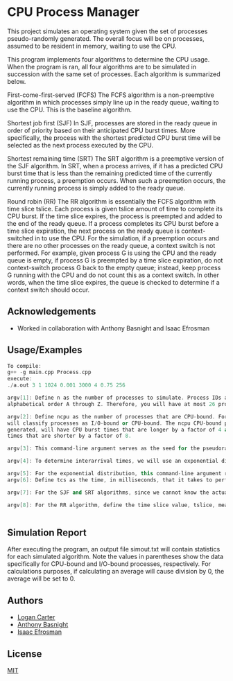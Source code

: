 
# CPU Process Manager

This project simulates an operating system given the set of processes pseudo-randomly generated. The overall focus will be on processes, assumed to be resident in memory, waiting to use the CPU.

This program implements four algorithms to determine the CPU usage. When the program is ran, all four algorithms are to be simulated in succession with the same set of processes. Each algorithm is summarized below.

First-come-first-served (FCFS)
The FCFS algorithm is a non-preemptive algorithm in which processes simply line up in the ready
queue, waiting to use the CPU. This is the baseline algorithm.

Shortest job first (SJF)
In SJF, processes are stored in the ready queue in order of priority based on their anticipated CPU burst times. More specifically, the process with the shortest predicted CPU burst time will be
selected as the next process executed by the CPU.

Shortest remaining time (SRT)
The SRT algorithm is a preemptive version of the SJF algorithm. In SRT, when a process arrives, if it has a predicted CPU burst time that is less than the remaining predicted time of the currently
running process, a preemption occurs. When such a preemption occurs, the currently running process is simply added to the ready queue.

Round robin (RR)
The RR algorithm is essentially the FCFS algorithm with time slice tslice. Each process is given tslice amount of time to complete its CPU burst. If the time slice expires, the process is preempted and added to the end of the ready queue.
If a process completes its CPU burst before a time slice expiration, the next process on the ready queue is context-switched in to use the CPU.
For the simulation, if a preemption occurs and there are no other processes on the ready queue,
a context switch is not performed. For example, given process G is using the CPU and the ready
queue is empty, if process G is preempted by a time slice expiration, do not context-switch process G back to the empty queue; instead, keep process G running with the CPU and do not count this as a context switch. In other words, when the time slice expires, the queue is checked to determine if a context switch should occur.

## Acknowledgements

 - Worked in collaboration with Anthony Basnight and Isaac Efrosman
## Usage/Examples

```c++
To compile:
g++ -g main.cpp Process.cpp
execute:
./a.out 3 1 1024 0.001 3000 4 0.75 256

argv[1]: Define n as the number of processes to simulate. Process IDs are assigned in
alphabetical order A through Z. Therefore, you will have at most 26 processes to simulate.

argv[2]: Define ncpu as the number of processes that are CPU-bound. For this project, we
will classify processes as I/O-bound or CPU-bound. The ncpu CPU-bound processes, when
generated, will have CPU burst times that are longer by a factor of 4 and will have I/O burst
times that are shorter by a factor of 8.

argv[3]: This command-line argument serves as the seed for the pseudorandom number sequence. To ensure predictability and repeatability, I use srand48() with this given seed before simulating each scheduling algorithm and drand48() to obtain the next value in the range [0.0, 1.0).

argv[4]: To determine interarrival times, we will use an exponential distribution; therefore, this command-line argument is parameter λ. Remember that 1 λ will be the average random value generated, e.g., if λ = 0.01, then the average should be appoximately 100. See the the formula shown in the code, i.e., -log( r )  lambda, where log is the natural logarithm.

argv[5]: For the exponential distribution, this command-line argument represents the upper bound for valid pseudo-random numbers. This threshold is used to avoid values far down the long tail of the exponential distribution. As an example, if this is set to 3000, all generated values above 3000 should be skipped.
argv[6]: Define tcs as the time, in milliseconds, that it takes to perform a context switch. Specifically, the first half of the context switch time (i.e., tcs 2) is the time required to remove the given process from the CPU; the second half of the context switch time is the time required to bring the next process in to use the CPU. Therefore, expect tcs to be a positive even integer.

argv[7]: For the SJF and SRT algorithms, since we cannot know the actual CPU burst times beforehand, we will rely on estimates determined via exponential averaging. As such, this command-line argument is the constant α. Note that the initial guess for each process is τ0 = 1 λ. When calculating τ values, use the “ceiling” function for all calculations.

argv[8]: For the RR algorithm, define the time slice value, tslice, measured in milliseconds.



```


## Simulation Report

After executing the program, an output file simout.txt will contain statistics for each simulated algorithm. Note the values in parentheses show the data specifically for CPU-bound and I/O-bound processes,
respectively. For calculations purposes, if calculating an average will cause division by 0, the average will be set to 0.

## Authors

- [Logan Carter](https://github.com/logancarter2025)
- [Anthony Basnight](https://github.com/anthony-basnight)
- [Isaac Efrosman](https://github.com/IsaacEf)



## License

[MIT](https://choosealicense.com/licenses/mit/)

